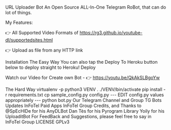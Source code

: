 # 
URL Uploader Bot
An Open Source ALL-In-One Telegram RoBot, that can do lot of things.

My Features:

👉 All Supported Video Formats of https://rg3.github.io/youtube-dl/supportedsites.html

👉 Upload as file from any HTTP link

Installation
The Easy Way
You can also tap the Deploy To Heroku button below to deploy straight to Heroku!
Deploy

Watch our Video for Create own Bot - 👉 https://youtu.be/QkAkSLBgoYw

The Hard Way
virtualenv -p python3 VENV
. ./VENV/bin/activate
pip install -r requirements.txt
cp sample_config.py config.py
--- EDIT config.py values appropriately ---
python bot.py
Our Telegram Channel and Group
TG Bots Updates
InFoTel Paid Apps
InFoTel Group
Credits, and Thanks to
@SpEcHlDe for his AnyDLBot
Dan Tès for his Pyrogram Library
Yoily for his UploaditBot
For FeedBack and Suggestions, please feel free to say in InFoTel Group
LICENSE
GPLv3
